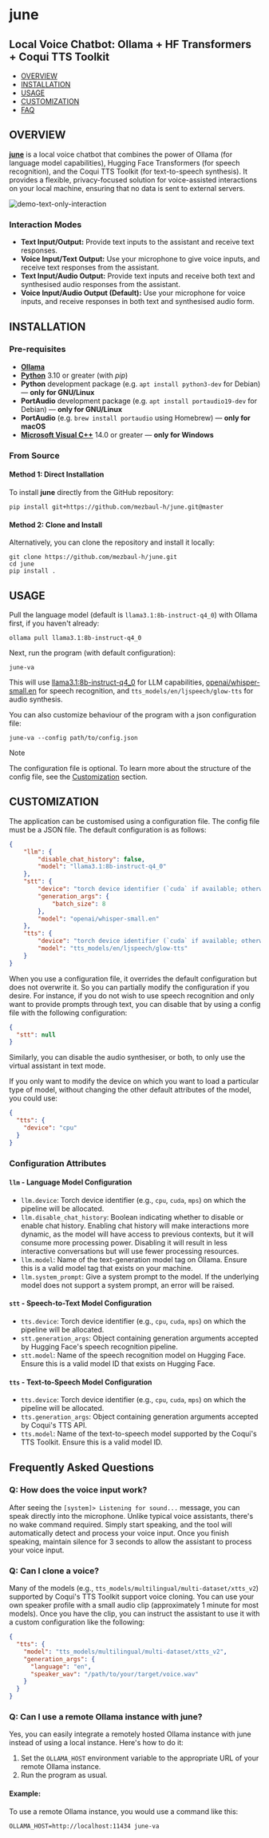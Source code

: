 # june

## Local Voice Chatbot: Ollama + HF Transformers + Coqui TTS Toolkit

- [OVERVIEW](#overview)
- [INSTALLATION](#installation)
- [USAGE](#usage)
- [CUSTOMIZATION](#customization)
- [FAQ](#frequently-asked-questions)


## OVERVIEW

[**june**](https://github.com/mezbaul-h/june) is a local voice chatbot that combines the power of Ollama (for language model capabilities), Hugging Face Transformers (for speech recognition), and the Coqui TTS Toolkit (for text-to-speech synthesis). It provides a flexible, privacy-focused solution for voice-assisted interactions on your local machine, ensuring that no data is sent to external servers.

![demo-text-only-interaction](demo.gif)

### Interaction Modes

- **Text Input/Output:** Provide text inputs to the assistant and receive text responses.
- **Voice Input/Text Output:** Use your microphone to give voice inputs, and receive text responses from the assistant.
- **Text Input/Audio Output:** Provide text inputs and receive both text and synthesised audio responses from the assistant.
- **Voice Input/Audio Output (Default):** Use your microphone for voice inputs, and receive responses in both text and synthesised audio form.


## INSTALLATION

### Pre-requisites
- [**Ollama**](https://github.com/ollama/ollama)
- [**Python**](https://www.python.org/downloads/) 3.10 or greater (with _pip_)
- **Python** development package (e.g. `apt install python3-dev` for Debian) — **only for GNU/Linux**
- **PortAudio** development package (e.g. `apt install portaudio19-dev` for Debian) — **only for GNU/Linux**
- **PortAudio** (e.g. `brew install portaudio` using Homebrew) — **only for macOS**
- [**Microsoft Visual C++**](https://visualstudio.microsoft.com/visual-cpp-build-tools/) 14.0 or greater — **only for Windows**

### From Source

#### Method 1: Direct Installation

To install **june** directly from the GitHub repository:

```shell
pip install git+https://github.com/mezbaul-h/june.git@master
```

#### Method 2: Clone and Install

Alternatively, you can clone the repository and install it locally:

```shell
git clone https://github.com/mezbaul-h/june.git
cd june
pip install .
```


## USAGE

Pull the language model (default is `llama3.1:8b-instruct-q4_0`) with Ollama first, if you haven't already:

```shell
ollama pull llama3.1:8b-instruct-q4_0
```

Next, run the program (with default configuration):

```shell
june-va
```

This will use [llama3.1:8b-instruct-q4_0](https://ollama.com/library/llama3.1:8b-instruct-q4_0) for LLM capabilities, [openai/whisper-small.en](https://huggingface.co/openai/whisper-small.en) for speech recognition, and `tts_models/en/ljspeech/glow-tts` for audio synthesis.

You can also customize behaviour of the program with a json configuration file:

```shell
june-va --config path/to/config.json
```

> [!NOTE]
> The configuration file is optional. To learn more about the structure of the config file, see the [Customization](#customization) section.


## CUSTOMIZATION

The application can be customised using a configuration file. The config file must be a JSON file. The default configuration is as follows:

```json
{
    "llm": {
        "disable_chat_history": false,
        "model": "llama3.1:8b-instruct-q4_0"
    },
    "stt": {
        "device": "torch device identifier (`cuda` if available; otherwise `cpu`",
        "generation_args": {
            "batch_size": 8
        },
        "model": "openai/whisper-small.en"
    },
    "tts": {
        "device": "torch device identifier (`cuda` if available; otherwise `cpu`",
        "model": "tts_models/en/ljspeech/glow-tts"
    }
}
```

When you use a configuration file, it overrides the default configuration but does not overwrite it. So you can partially modify the configuration if you desire. For instance, if you do not wish to use speech recognition and only want to provide prompts through text, you can disable that by using a config file with the following configuration:

```json
{
  "stt": null
}
```

Similarly, you can disable the audio synthesiser, or both, to only use the virtual assistant in text mode.

If you only want to modify the device on which you want to load a particular type of model, without changing the other default attributes of the model, you could use:

```json
{
  "tts": {
    "device": "cpu"
  }
}
```

### Configuration Attributes

#### `llm` - Language Model Configuration

- `llm.device`: Torch device identifier (e.g., `cpu`, `cuda`, `mps`) on which the pipeline will be allocated.
- `llm.disable_chat_history`: Boolean indicating whether to disable or enable chat history. Enabling chat history will make interactions more dynamic, as the model will have access to previous contexts, but it will consume more processing power. Disabling it will result in less interactive conversations but will use fewer processing resources.
- `llm.model`: Name of the text-generation model tag on Ollama. Ensure this is a valid model tag that exists on your machine.
- `llm.system_prompt`: Give a system prompt to the model. If the underlying model does not support a system prompt, an error will be raised.

#### `stt` - Speech-to-Text Model Configuration

- `tts.device`: Torch device identifier (e.g., `cpu`, `cuda`, `mps`) on which the pipeline will be allocated.
- `stt.generation_args`: Object containing generation arguments accepted by Hugging Face's speech recognition pipeline.
- `stt.model`: Name of the speech recognition model on Hugging Face. Ensure this is a valid model ID that exists on Hugging Face.

#### `tts` - Text-to-Speech Model Configuration

- `tts.device`: Torch device identifier (e.g., `cpu`, `cuda`, `mps`) on which the pipeline will be allocated.
- `tts.generation_args`: Object containing generation arguments accepted by Coqui's TTS API.
- `tts.model`: Name of the text-to-speech model supported by the Coqui's TTS Toolkit. Ensure this is a valid model ID.


## Frequently Asked Questions

### Q: How does the voice input work?

After seeing the `[system]> Listening for sound...` message, you can speak directly into the microphone. Unlike typical voice assistants, there's no wake command required. Simply start speaking, and the tool will automatically detect and process your voice input. Once you finish speaking, maintain silence for 3 seconds to allow the assistant to process your voice input.

### Q: Can I clone a voice?

Many of the models (e.g., `tts_models/multilingual/multi-dataset/xtts_v2`) supported by Coqui's TTS Toolkit support voice cloning. You can use your own speaker profile with a small audio clip (approximately 1 minute for most models). Once you have the clip, you can instruct the assistant to use it with a custom configuration like the following:

```json
{
  "tts": {
    "model": "tts_models/multilingual/multi-dataset/xtts_v2",
    "generation_args": {
      "language": "en",
      "speaker_wav": "/path/to/your/target/voice.wav"
    }
  }
}
```

### Q: Can I use a remote Ollama instance with june?

Yes, you can easily integrate a remotely hosted Ollama instance with june instead of using a local instance. Here's how to do it:
1. Set the `OLLAMA_HOST` environment variable to the appropriate URL of your remote Ollama instance.
2. Run the program as usual.

#### Example:

To use a remote Ollama instance, you would use a command like this:

```shell
OLLAMA_HOST=http://localhost:11434 june-va
```
